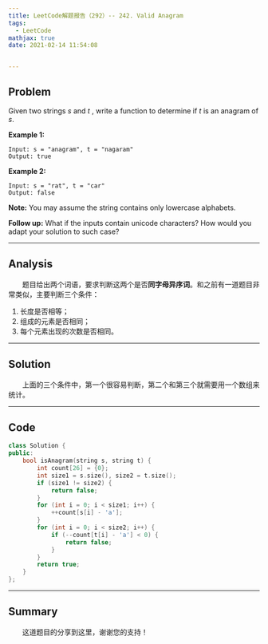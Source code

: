 ```yaml
---
title: LeetCode解题报告（292）-- 242. Valid Anagram
tags:
  - LeetCode
mathjax: true
date: 2021-02-14 11:54:08


---
```


## Problem

Given two strings *s* and *t* , write a function to determine if *t* is an anagram of *s*.

<!-- more -->

**Example 1:**

```
Input: s = "anagram", t = "nagaram"
Output: true
```

**Example 2:**

```
Input: s = "rat", t = "car"
Output: false
```

**Note:**
You may assume the string contains only lowercase alphabets.

**Follow up:**
What if the inputs contain unicode characters? How would you adapt your solution to such case?

------

## Analysis

&emsp;&emsp;题目给出两个词语，要求判断这两个是否**同字母异序词**。和之前有一道题目非常类似，主要判断三个条件：

1. 长度是否相等；
2. 组成的元素是否相同；
3. 每个元素出现的次数是否相同。

------

## Solution

&emsp;&emsp;上面的三个条件中，第一个很容易判断，第二个和第三个就需要用一个数组来统计。

------

## Code

```c++
class Solution {
public:
    bool isAnagram(string s, string t) {
        int count[26] = {0};
        int size1 = s.size(), size2 = t.size();
        if (size1 != size2) {
            return false;
        }
        for (int i = 0; i < size1; i++) {
            ++count[s[i] - 'a'];
        }
        for (int i = 0; i < size2; i++) {
            if (--count[t[i] - 'a'] < 0) {
                return false;
            }
        }
        return true;
    }
};
```

------

## Summary

&emsp;&emsp;这道题目的分享到这里，谢谢您的支持！
